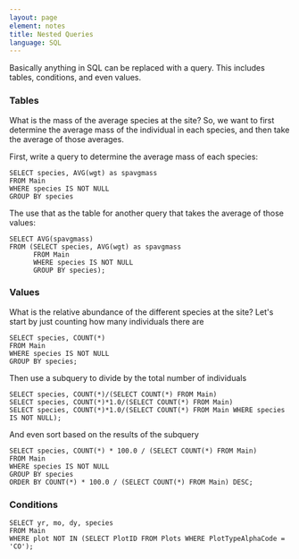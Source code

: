 ```yaml
---
layout: page
element: notes
title: Nested Queries
language: SQL
---
```


Basically anything in SQL can be replaced with a query. This includes tables,
conditions, and even values.

### Tables

What is the mass of the average species at the site? So, we want to first
determine the average mass of the individual in each species, and then take the
average of those averages.

First, write a query to determine the average mass of each species:

```
SELECT species, AVG(wgt) as spavgmass
FROM Main
WHERE species IS NOT NULL
GROUP BY species
```

The use that as the table for another query that takes the average of those values:

```
SELECT AVG(spavgmass)
FROM (SELECT species, AVG(wgt) as spavgmass
      FROM Main
      WHERE species IS NOT NULL
      GROUP BY species);
```

### Values

What is the relative abundance of the different species at the site?
Let's start by just counting how many individuals there are

```
SELECT species, COUNT(*)
FROM Main
WHERE species IS NOT NULL
GROUP BY species;
```

Then use a subquery to divide by the total number of individuals

```
SELECT species, COUNT(*)/(SELECT COUNT(*) FROM Main)
SELECT species, COUNT(*)*1.0/(SELECT COUNT(*) FROM Main)
SELECT species, COUNT(*)*1.0/(SELECT COUNT(*) FROM Main WHERE species  IS NOT NULL);
```

And even sort based on the results of the subquery

```
SELECT species, COUNT(*) * 100.0 / (SELECT COUNT(*) FROM Main)
FROM Main
WHERE species IS NOT NULL
GROUP BY species
ORDER BY COUNT(*) * 100.0 / (SELECT COUNT(*) FROM Main) DESC;
```

### Conditions

```
SELECT yr, mo, dy, species
FROM Main
WHERE plot NOT IN (SELECT PlotID FROM Plots WHERE PlotTypeAlphaCode = 'CO');
```
